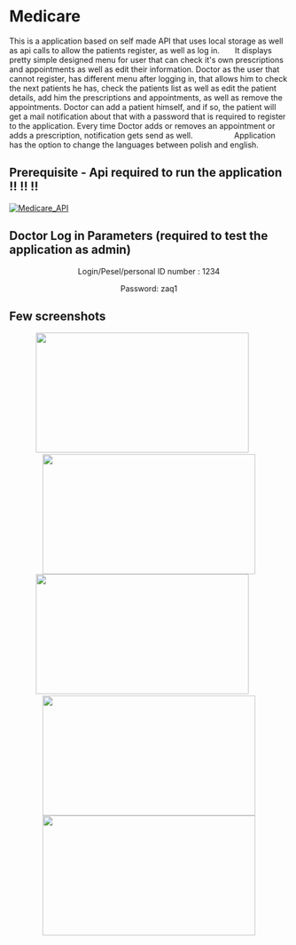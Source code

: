 
# Medicare

This is a application based on self made API that uses local storage as well as api calls to allow the patients register, as well as log in. &nbsp; &nbsp; &nbsp;
It displays pretty simple designed menu for user that can check it's own prescriptions and appointments as well as edit their information. Doctor as the user that cannot register, has different menu after logging in, that allows him to check the next patients he has, check the patients list as well as edit the patient details, add him the prescriptions and appointments, as well as remove the appointments. Doctor can add a patient himself, and if so, the patient will get a mail notification about that with a password that is required to register to the application. Every time Doctor adds or removes an appointment or adds a prescription, notification gets send as well.
 &nbsp; &nbsp; &nbsp;  &nbsp; &nbsp; &nbsp;  &nbsp; &nbsp; &nbsp; Application has the option to change the languages between polish and english.

## Prerequisite - Api required to run the application ‼  ‼  ‼ 
  
[![Medicare_API](https://github-readme-stats.vercel.app/api/pin/?username=LainonShiraya&repo=Medicare_API&show_owner=true)](https://github.com/LainonShiraya/Medicare_API)
     
## Doctor Log in Parameters (required to test the application as admin)


<p align="center"> 
Login/Pesel/personal ID number : 1234
 </p>  
<p align="center">
Password: zaq1
</p>
   
## Few screenshots

 <p float="center" align="center">
<img src="https://user-images.githubusercontent.com/59234543/151683015-cb6316b4-9678-4d74-b9a0-b0fc32c09059.png" width="384" height="216" >
&nbsp; &nbsp; &nbsp; <img src="https://user-images.githubusercontent.com/59234543/151682893-11c3abc4-5472-4bfa-9e67-8cf115c7efcc.png" width="384" height="216" >
<img src="https://user-images.githubusercontent.com/59234543/151682900-a3bb3d29-d3bc-446a-bb04-8d8e93e6fe70.png" width="384" height="216" >
&nbsp; &nbsp; &nbsp; <img src="https://user-images.githubusercontent.com/59234543/151682912-1a2678ea-2d1d-4c80-85b6-e85ad0c4d82b.png" width="384" height="216" >
<img src="https://user-images.githubusercontent.com/59234543/151682918-2cede209-f314-4b12-b2df-b6a535643565.png" width="384" height="216" >
 </p>
 
